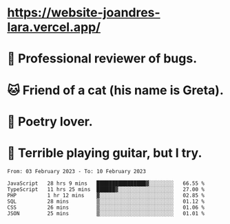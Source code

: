 # https://website-joandres-lara.vercel.app/
# 🐛 Professional reviewer of bugs.
# 🐱 Friend of a cat (his name is Greta).
# 📜 Poetry lover.
# 🎸 Terrible playing guitar, but I try.

<!--START_SECTION:waka-->

```text
From: 03 February 2023 - To: 10 February 2023

JavaScript   28 hrs 9 mins   ████████████████▓░░░░░░░░   66.55 %
TypeScript   11 hrs 25 mins  ██████▓░░░░░░░░░░░░░░░░░░   27.00 %
PHP          1 hr 12 mins    ▓░░░░░░░░░░░░░░░░░░░░░░░░   02.85 %
SQL          28 mins         ▒░░░░░░░░░░░░░░░░░░░░░░░░   01.12 %
CSS          26 mins         ▒░░░░░░░░░░░░░░░░░░░░░░░░   01.06 %
JSON         25 mins         ▒░░░░░░░░░░░░░░░░░░░░░░░░   01.01 %
```

<!--END_SECTION:waka-->
